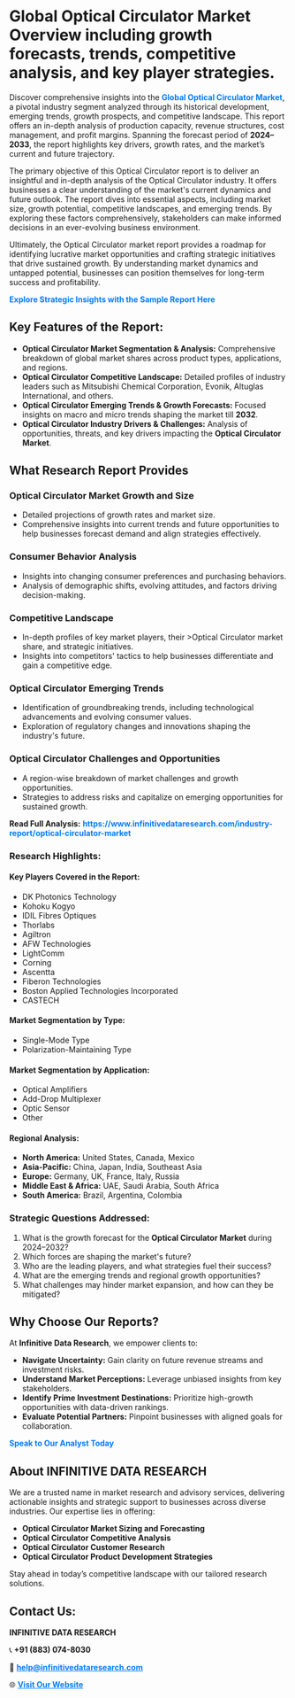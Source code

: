 <h1>Global Optical Circulator Market Overview including growth forecasts, trends, competitive analysis, and key player strategies.</h1>
<p>
Discover comprehensive insights into the 
<a href="https://www.infinitivedataresearch.com/industry-report/optical-circulator-market" rel="dofollow" style="color: #007BFF; text-decoration: none;"><strong>Global Optical Circulator Market</strong></a>, a pivotal industry segment analyzed through its historical development, emerging trends, growth prospects, and competitive landscape. This report offers an in-depth analysis of production capacity, revenue structures, cost management, and profit margins. Spanning the forecast period of <strong>2024–2033</strong>, the report highlights key drivers, growth rates, and the market’s current and future trajectory.
</p>
<p>
The primary objective of this Optical Circulator report is to deliver an insightful and in-depth analysis of the Optical Circulator industry. It offers businesses a clear understanding of the market's current dynamics and future outlook. The report dives into essential aspects, including market size, growth potential, competitive landscapes, and emerging trends. By exploring these factors comprehensively, stakeholders can make informed decisions in an ever-evolving business environment.
</p>
<p>
Ultimately, the Optical Circulator market report provides a roadmap for identifying lucrative market opportunities and crafting strategic initiatives that drive sustained growth. By understanding market dynamics and untapped potential, businesses can position themselves for long-term success and profitability.
</p>
<p>
<a href="https://www.infinitivedataresearch.com/request-sample/reportId=106651" style="color: #007BFF; text-decoration: none;"><strong>Explore Strategic Insights with the Sample Report Here</strong></a>
</p>

<h2>Key Features of the Report:</h2>
<ul>
<li><strong>Optical Circulator Market Segmentation & Analysis:</strong> Comprehensive breakdown of global market shares across product types, applications, and regions.</li>
<li><strong>Optical Circulator Competitive Landscape:</strong> Detailed profiles of industry leaders such as Mitsubishi Chemical Corporation, Evonik, Altuglas International, and others.</li>
<li><strong>Optical Circulator Emerging Trends & Growth Forecasts:</strong> Focused insights on macro and micro trends shaping the market till <strong>2032</strong>.</li>
<li><strong>Optical Circulator Industry Drivers & Challenges:</strong> Analysis of opportunities, threats, and key drivers impacting the <strong>Optical Circulator Market</strong>.</li>
</ul>

<h2>What Research Report Provides</h2>
<h3>Optical Circulator Market Growth and Size</h3>
<ul>
<li>Detailed projections of growth rates and market size.</li>
<li>Comprehensive insights into current trends and future opportunities to help businesses forecast demand and align strategies effectively.</li>
</ul>

<h3>Consumer Behavior Analysis</h3>
<ul>
<li>Insights into changing consumer preferences and purchasing behaviors.</li>
<li>Analysis of demographic shifts, evolving attitudes, and factors driving decision-making.</li>
</ul>

<h3>Competitive Landscape</h3>
<ul>
<li>In-depth profiles of key market players, their >Optical Circulator market share, and strategic initiatives.</li>
<li>Insights into competitors' tactics to help businesses differentiate and gain a competitive edge.</li>
</ul>

<h3>Optical Circulator Emerging Trends</h3>
<ul>
<li>Identification of groundbreaking trends, including technological advancements and evolving consumer values.</li>
<li>Exploration of regulatory changes and innovations shaping the industry's future.</li>
</ul>

<h3>Optical Circulator Challenges and Opportunities</h3>
<ul>
<li>A region-wise breakdown of market challenges and growth opportunities.</li>
<li>Strategies to address risks and capitalize on emerging opportunities for sustained growth.</li>
</ul>
<p><strong>Read Full Analysis:</strong> <a href="https://www.infinitivedataresearch.com/industry-report/optical-circulator-market" rel="dofollow" style="color: #007BFF; text-decoration: none;"><strong>https://www.infinitivedataresearch.com/industry-report/optical-circulator-market</strong></a></p>
<h3>Research Highlights:</h3>
<h4>Key Players Covered in the Report:</h4>
<ul><li>DK Photonics Technology</li><li>Kohoku Kogyo</li><li>IDIL Fibres Optiques</li><li>Thorlabs</li><li>Agiltron</li><li>AFW Technologies</li><li>LightComm</li><li>Corning</li><li>Ascentta</li><li>Fiberon Technologies</li><li>Boston Applied Technologies Incorporated</li><li>CASTECH</li></ul>
<h4>Market Segmentation by Type:</h4>
<ul><li>Single-Mode Type</li><li>Polarization-Maintaining Type</li></ul>
<h4>Market Segmentation by Application:</h4>
<ul><li>Optical Amplifiers</li><li>Add-Drop Multiplexer</li><li>Optic Sensor</li><li>Other</li></ul>

<h4>Regional Analysis:</h4>
<ul>
<li><strong>North America:</strong> United States, Canada, Mexico</li>
<li><strong>Asia-Pacific:</strong> China, Japan, India, Southeast Asia</li>
<li><strong>Europe:</strong> Germany, UK, France, Italy, Russia</li>
<li><strong>Middle East & Africa:</strong> UAE, Saudi Arabia, South Africa</li>
<li><strong>South America:</strong> Brazil, Argentina, Colombia</li>
</ul>

<h3>Strategic Questions Addressed:</h3>
<ol>
<li>What is the growth forecast for the <strong>Optical Circulator Market</strong> during 2024–2032?</li>
<li>Which forces are shaping the market's future?</li>
<li>Who are the leading players, and what strategies fuel their success?</li>
<li>What are the emerging trends and regional growth opportunities?</li>
<li>What challenges may hinder market expansion, and how can they be mitigated?</li>
</ol>

<h2>Why Choose Our Reports?</h2>
<p>At <strong>Infinitive Data Research</strong>, we empower clients to:</p>
<ul>
<li><strong>Navigate Uncertainty:</strong> Gain clarity on future revenue streams and investment risks.</li>
<li><strong>Understand Market Perceptions:</strong> Leverage unbiased insights from key stakeholders.</li>
<li><strong>Identify Prime Investment Destinations:</strong> Prioritize high-growth opportunities with data-driven rankings.</li>
<li><strong>Evaluate Potential Partners:</strong> Pinpoint businesses with aligned goals for collaboration.</li>
</ul>
<p><a href="https://www.infinitivedataresearch.com/industry-report/optical-circulator-market" rel="dofollow" style="color: #007BFF; text-decoration: none;"><strong>Speak to Our Analyst Today</strong></a></p>

<h2>About INFINITIVE DATA RESEARCH</h2>
<p>We are a trusted name in market research and advisory services, delivering actionable insights and strategic support to businesses across diverse industries. Our expertise lies in offering:</p>
<ul>
<li><strong>Optical Circulator Market Sizing and Forecasting</strong></li>
<li><strong>Optical Circulator Competitive Analysis</strong></li>
<li><strong>Optical Circulator Customer Research</strong></li>
<li><strong>Optical Circulator Product Development Strategies</strong></li>
</ul>
<p>Stay ahead in today’s competitive landscape with our tailored research solutions.</p>

<h2>Contact Us:</h2>
<p><strong>INFINITIVE DATA RESEARCH</strong></p>
<p>📞 <strong>+91 (883) 074-8030</strong></p>
<p>📧 <strong><a href="mailto:help@infinitivedataresearch.com" style="color: #007BFF;">help@infinitivedataresearch.com</a></strong></p>
<p>🌐 <strong><a href="https://www.infinitivedataresearch.com" rel="dofollow" style="color: #007BFF;">Visit Our Website</a></strong></p>